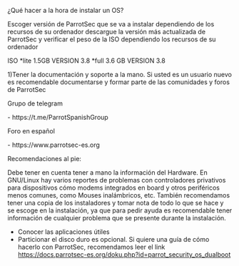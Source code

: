¿Qué hacer a la hora de instalar un OS?

Escoger versión de ParrotSec que se va a instalar dependiendo de los recursos de su ordenador descargue la versión más actualizada de ParrotSec y verificar el peso de la ISO dependiendo los recursos de su ordenador

ISO
*lite 1.5GB VERSION 3.8
*full 3.6 GB VERSION 3.8

1)Tener la documentación y soporte a la mano. Si usted es un usuario nuevo es recomendable documentarse y formar parte de
las comunidades y foros de ParrotSec 
 
<p>Grupo de telegram<p>
- https://t.me/ParrotSpanishGroup<p>
Foro en español<p>
- https://www.parrotsec-es.org


Recomendaciones al pie:

Debe tener en cuenta tener a mano la información del Hardware.
En GNU/Linux hay varios reportes de problemas con controladores privativos para dispositivos cómo modems integrados en board y otros periféricos menos comunes, como Mouses inalámbricos, etc. 
También recomendamos tener una copia de los instaladores y tomar nota de todo lo que se hace y se escoge en la instalación, ya que para pedir ayuda es recomendable tener información de cualquier problema que se presente durante la instalación.

- Conocer las aplicaciones útiles
- Particionar el disco duro es opcional.
Si quiere una guía de cómo hacerlo con ParrotSec, recomendamos leer el link https://docs.parrotsec-es.org/doku.php?id=parrot_security_os_dualboot


